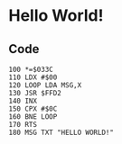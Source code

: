 # Hello World!

## Code

    100 *=$033C
    110 LDX #$00
    120 LOOP LDA MSG,X
    130 JSR $FFD2
    140 INX
    150 CPX #$0C
    160 BNE LOOP
    170 RTS
    180 MSG TXT "HELLO WORLD!"
